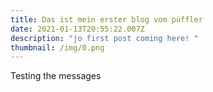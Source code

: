 ```yaml
---
title: Das ist mein erster blog vom püffler
date: 2021-01-13T20:55:22.007Z
description: "jo first post coming here! "
thumbnail: /img/0.png
---
```

Testing the messages